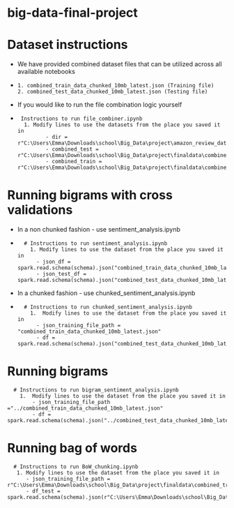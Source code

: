 # big-data-final-project
# Dataset instructions
- We have provided combined dataset files that can be utilized across all available notebooks
-     1. combined_train_data_chunked_10mb_latest.json (Training file)
      2. combined_test_data_chunked_10mb_latest.json (Testing file)
- If you would like to run the file combination logic yourself
-      Instructions to run file_combiner.ipynb
        1. Modify lines to use the datasets from the place you saved it in
               - dir = r"C:\Users\Emma\Downloads\school\Big_Data\project\amazon_review_data
               - combined_test = r"C:\Users\Emma\Downloads\school\Big_Data\project\finaldata\combined_test.json"
               - combined_train = r"C:\Users\Emma\Downloads\school\Big_Data\project\finaldata\combined_train.json"  




# Running bigrams with cross validations 
- In a non chunked fashion - use sentiment_analysis.ipynb
-       # Instructions to run sentiment_analysis.ipynb
          1. Modify lines to use the dataset from the place you saved it in 
            - json_df = spark.read.schema(schema).json("combined_train_data_chunked_10mb_latest.json")
            - json_test_df = spark.read.schema(schema).json("combined_test_data_chunked_10mb_latest.json")
- In a chunked fashion - use chunked_sentiment_analysis.ipynb
-       # Instructions to run chunked_sentiment_analysis.ipynb
          1.  Modify lines to use the dataset from the place you saved it in 
            - json_training_file_path = "combined_train_data_chunked_10mb_latest.json"
            - df = spark.read.schema(schema).json("combined_test_data_chunked_10mb_latest.json")


# Running bigrams
      # Instructions to run bigram_sentiment_analysis.ipynb
        1.  Modify lines to use the dataset from the place you saved it in 
            - json_training_file_path ="../combined_train_data_chunked_10mb_latest.json"
            - df = spark.read.schema(schema).json("../combined_test_data_chunked_10mb_latest.json")


# Running bag of words
      # Instructions to run BoW_chunking.ipynb
       1. Modify lines to use the dataset from the place you saved it in
          - json_training_file_path = r"C:\Users\Emma\Downloads\school\Big_Data\project\finaldata\combined_train.json"
          - df_test = spark.read.schema(schema).json(r"C:\Users\Emma\Downloads\school\Big_Data\project\finaldata\combined_test.json")


